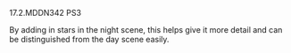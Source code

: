 17.2.MDDN342 PS3

By adding in stars in the night scene, this helps give it more detail and can be distinguished from the day scene easily.